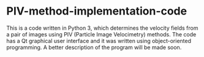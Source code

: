# PIV-method-implementation-code
This is a code written in Python 3, which determines the velocity fields from a pair of images using PIV (Particle Image Velocimetry) methods.
The code has a Qt graphical user interface and it was written using object-oriented programming. 
A better description of the program will be made soon.
